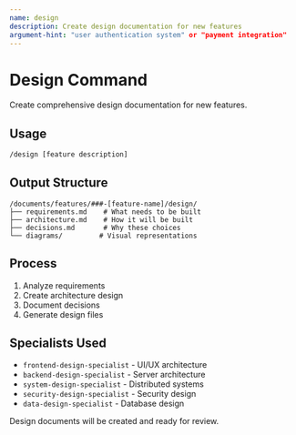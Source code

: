 ```yaml
---
name: design
description: Create design documentation for new features
argument-hint: "user authentication system" or "payment integration"
---
```


# Design Command

Create comprehensive design documentation for new features.

## Usage

```bash
/design [feature description]
```

## Output Structure

```
/documents/features/###-[feature-name]/design/
├── requirements.md    # What needs to be built
├── architecture.md    # How it will be built
├── decisions.md       # Why these choices
└── diagrams/         # Visual representations
```

## Process

1. Analyze requirements
2. Create architecture design
3. Document decisions
4. Generate design files

## Specialists Used

- `frontend-design-specialist` - UI/UX architecture
- `backend-design-specialist` - Server architecture
- `system-design-specialist` - Distributed systems
- `security-design-specialist` - Security design
- `data-design-specialist` - Database design

Design documents will be created and ready for review.